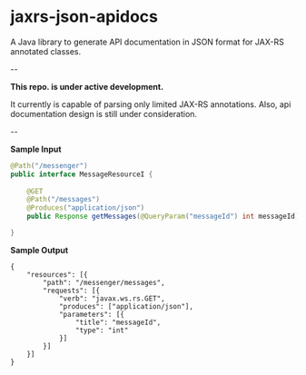 # jaxrs-json-apidocs
A Java library to generate API documentation in JSON format for JAX-RS annotated classes.

--

**This repo. is under active development.**

It currently is capable of parsing only limited JAX-RS annotations. Also, api documentation design is still under consideration.

--


**Sample Input**

``` java
@Path("/messenger")
public interface MessageResourceI {
	
	@GET
	@Path("/messages")
	@Produces("application/json")
	public Response getMessages(@QueryParam("messageId") int messageId);

}
```


**Sample Output**

```
{
    "resources": [{
        "path": "/messenger/messages",
        "requests": [{
            "verb": "javax.ws.rs.GET",
            "produces": ["application/json"],
            "parameters": [{
                "title": "messageId",
                "type": "int"
            }]
        }]
    }]
}
```
